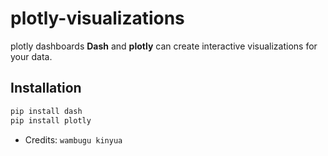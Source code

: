 # plotly-visualizations
plotly dashboards
__Dash__ and  __plotly__ can create interactive visualizations for  your data.
## Installation 
```Python
pip install dash 
pip install plotly
```
-  Credits: `wambugu kinyua`
